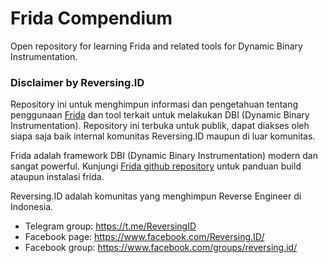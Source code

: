 # Frida Compendium

Open repository for learning Frida and related tools for Dynamic Binary Instrumentation.

### Disclaimer by Reversing.ID

Repository ini untuk menghimpun informasi dan pengetahuan tentang penggunaan [Frida](https://frida.re) dan tool terkait untuk melakukan DBI (Dynamic Binary Instrumentation). Repository ini terbuka untuk publik, dapat diakses oleh siapa saja baik internal komunitas Reversing.ID maupun di luar komunitas.

Frida adalah framework DBI (Dynamic Binary Instrumentation) modern dan sangat powerful. Kunjungi [Frida github repository](https://github.com/frida/frida) untuk panduan build ataupun instalasi frida.

Reversing.ID adalah komunitas yang menghimpun Reverse Engineer di Indonesia.

- Telegram group: https://t.me/ReversingID
- Facebook page:  https://www.facebook.com/Reversing.ID/
- Facebook group: https://www.facebook.com/groups/reversing.id/